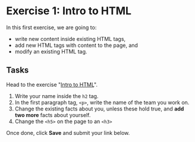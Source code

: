 # Exercise 1: Intro to HTML

In this first exercise, we are going to:

* write new content inside existing HTML tags,
* add new HTML tags with content to the page, and
* modify an existing HTML tag.

## Tasks

Head to the exercise "[Intro to HTML](http://codepen.io/NathanPJF/pen/eNzrPd)".

1. Write your name inside the `h2` tag.
2. In the first paragraph tag, `<p>`, write the name of the team you work on.
3. Change the existing facts about you, unless these hold true, and **add two more**
facts about yourself.
4. Change the `<h5>` on the page to an `<h3>`

Once done, click **Save** and submit your link below.
